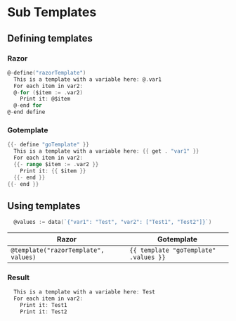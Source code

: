 # Sub Templates

## Defining templates

### Razor

```go
@-define("razorTemplate")
  This is a template with a variable here: @.var1  
  For each item in var2:  
  @-for ($item := .var2)
    Print it: @$item  
  @-end for
@-end define
```

### Gotemplate

```go
{{- define "goTemplate" }}
  This is a template with a variable here: {{ get . "var1" }}
  For each item in var2:
  {{- range $item := .var2 }}
    Print it: {{ $item }}
  {{- end }}
{{- end }}
```

## Using templates

```go
  @values := data(`{"var1": "Test", "var2": ["Test1", "Test2"]}`)
```

| Razor | Gotemplate
| ---   | ---
| ```@template("razorTemplate", values)``` | ```{{ template "goTemplate" .values }}```

### Result

```go
  This is a template with a variable here: Test
  For each item in var2:
    Print it: Test1
    Print it: Test2
```
